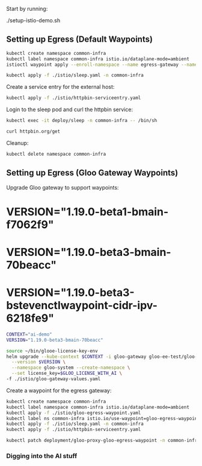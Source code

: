 
Start by running:

./setup-istio-demo.sh


## Setting up Egress (Default Waypoints)

```bash
kubectl create namespace common-infra
kubectl label namespace common-infra istio.io/dataplane-mode=ambient
istioctl waypoint apply --enroll-namespace --name egress-gateway --namespace common-infra
```

```bash
kubectl apply -f ./istio/sleep.yaml -n common-infra
```

Create a service entry for the external host:

```bash
kubectl apply -f ./istio/httpbin-serviceentry.yaml
```

Login to the sleep pod and curl the httpbin service:

```bash
kubectl exec -it deploy/sleep -n common-infra -- /bin/sh

curl httpbin.org/get
```

Cleanup:

```bash
kubectl delete namespace common-infra
```

## Setting up Egress (Gloo Gateway Waypoints)

Upgrade Gloo gateway to support waypoints:

# VERSION="1.19.0-beta1-bmain-f7062f9"
# VERSION="1.19.0-beta3-bmain-70beacc"
# VERSION="1.19.0-beta3-bstevenctlwaypoint-cidr-ipv-6218fe9"

```bash
CONTEXT="ai-demo"
VERSION="1.19.0-beta3-bmain-70beacc"

source ~/bin/glooe-license-key-env 
helm upgrade --kube-context $CONTEXT -i gloo-gateway gloo-ee-test/gloo-ee \
  --version $VERSION \
  --namespace gloo-system --create-namespace \
  --set license_key=$GLOO_LICENSE_WITH_AI \
-f ./istio/gloo-gateway-values.yaml
```

Create a waypoint for the egress gateway:

```bash
kubectl create namespace common-infra
kubectl label namespace common-infra istio.io/dataplane-mode=ambient
kubectl apply -f ./istio/gloo-egress-waypoint.yaml
kubectl label ns common-infra istio.io/use-waypoint=gloo-egress-waypoint
kubectl apply -f ./istio/sleep.yaml -n common-infra
kubectl apply -f ./istio/httpbin-serviceentry.yaml
```

```bash
kubectl patch deployment/gloo-proxy-gloo-egress-waypoint -n common-infra --patch '{"spec": {"template": {"metadata": {"annotations": {"ambient.istio.io/dns-capture": "false"}}}}}'
```


### Digging into the AI stuff


